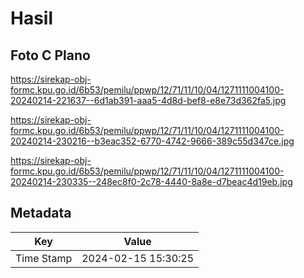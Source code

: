 # Hasil

## Foto C Plano

https://sirekap-obj-formc.kpu.go.id/6b53/pemilu/ppwp/12/71/11/10/04/1271111004100-20240214-221637--6d1ab391-aaa5-4d8d-bef8-e8e73d362fa5.jpg

https://sirekap-obj-formc.kpu.go.id/6b53/pemilu/ppwp/12/71/11/10/04/1271111004100-20240214-230216--b3eac352-6770-4742-9666-389c55d347ce.jpg

https://sirekap-obj-formc.kpu.go.id/6b53/pemilu/ppwp/12/71/11/10/04/1271111004100-20240214-230335--248ec8f0-2c78-4440-8a8e-d7beac4d19eb.jpg


## Metadata

| Key        | Value               |
| ---------- | ------------------- |
| Time Stamp | 2024-02-15 15:30:25 |



